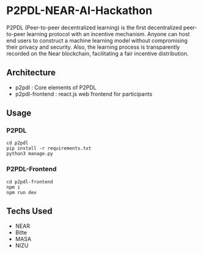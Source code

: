 # P2PDL-NEAR-AI-Hackathon
P2PDL (Peer-to-peer decentralized learning) is the first decentralized peer-to-peer learning protocol with an incentive mechanism. Anyone can host end users to construct a machine learning model without compromising their privacy and security. Also, the learning process is transparently recorded on the Near blockchain, facilitating a fair incentive distribution.


## Architecture
* p2pdl : Core elements of P2PDL
* p2pdl-frontend : react.js web frontend for participants


## Usage

### P2PDL
```
cd p2pdl
pip install -r requirements.txt
python3 manage.py
```

### P2PDL-Frontend
```
cd p2pdl-frontend
npm i
npm run dev
```


## Techs Used
* NEAR
* Bitte
* MASA
* NIZU


